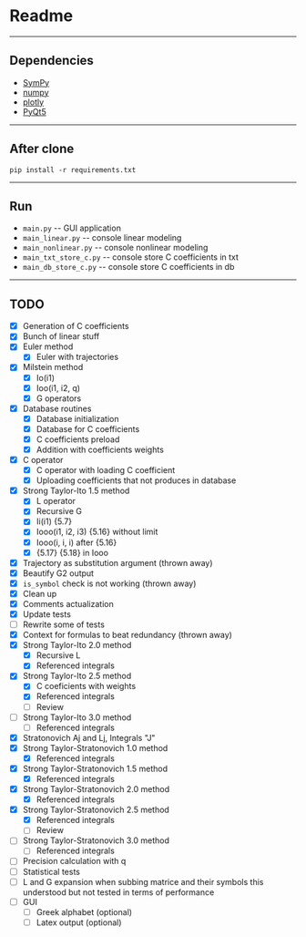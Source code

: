 # Readme #

- - - -
## Dependencies ##
* [SymPy](https://docs.sympy.org/latest/index.html)
* [numpy](https://numpy.org/)
* [plotly](https://plotly.com/python/)
* [PyQt5](https://pypi.org/project/PyQt5/)

- - - -
## After clone ##
`pip install -r requirements.txt`

- - - -
## Run ##
* `main.py` -- GUI application
* `main_linear.py` -- console linear modeling
* `main_nonlinear.py` -- console nonlinear modeling
* `main_txt_store_c.py` -- console store C coefficients in txt
* `main_db_store_c.py` -- console store C coefficients in db

- - - -
## TODO ##
- [x] Generation of C coefficients
- [x] Bunch of linear stuff
- [x] Euler method
    - [x] Euler with trajectories
- [x] Milstein method
    - [x] Io(i1)
    - [x] Ioo(i1, i2, q)
    - [x] G operators
- [x] Database routines
    - [x] Database initialization
    - [x] Database for C coefficients
    - [x] C coefficients preload
    - [x] Addition with coefficients weights
- [x] C operator
    - [x] C operator with loading C coefficient
    - [x] Uploading coefficients that not produces in database
- [x] Strong Taylor-Ito 1.5 method
    - [x] L operator
    - [x] Recursive G
    - [x] Ii(i1) {5.7}
    - [x] Iooo(i1, i2, i3) {5.16} without limit
    - [x] Iooo(i, i, i) after {5.16}
    - [x] {5.17} {5.18} in Iooo
- [x] Trajectory as substitution argument (thrown away) 
- [x] Beautify G2 output
- [x] `is_symbol` check is not working (thrown away) 
- [x] Clean up
- [x] Comments actualization
- [x] Update tests
- [ ] Rewrite some of tests
- [x] Context for formulas to beat redundancy (thrown away) 
- [x] Strong Taylor-Ito 2.0 method
    - [x] Recursive L
    - [x] Referenced integrals
- [x] Strong Taylor-Ito 2.5 method
    - [x] C coeficients with weights
    - [x] Referenced integrals
    - [ ] Review
- [ ] Strong Taylor-Ito 3.0 method
    - [ ] Referenced integrals
- [x] Stratonovich Aj and Lj, Integrals "J"
- [x] Strong Taylor-Stratonovich 1.0 method
    - [x] Referenced integrals
- [x] Strong Taylor-Stratonovich 1.5 method
    - [x] Referenced integrals
- [x] Strong Taylor-Stratonovich 2.0 method
    - [x] Referenced integrals
- [x] Strong Taylor-Stratonovich 2.5 method
    - [x] Referenced integrals
    - [ ] Review
- [ ] Strong Taylor-Stratonovich 3.0 method
    - [ ] Referenced integrals
- [ ] Precision calculation with q
- [ ] Statistical tests
- [ ] L and G expansion when subbing matrice and their symbols this understood but not tested in terms of performance
- [ ] GUI
    - [ ] Greek alphabet (optional)
    - [ ] Latex output (optional)

